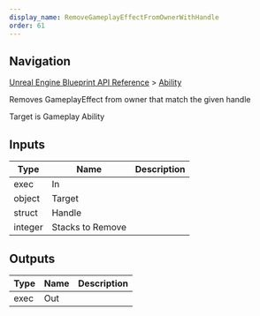 ```yaml
---
display_name: RemoveGameplayEffectFromOwnerWithHandle
order: 61
---
```

## Navigation

[Unreal Engine Blueprint API Reference](https://dev.epicgames.com/documentation/en-us/unreal-engine/BlueprintAPI) > [Ability](https://dev.epicgames.com/documentation/en-us/unreal-engine/BlueprintAPI/Ability)

Removes GameplayEffect from owner that match the given handle

Target is Gameplay Ability

## Inputs

| Type | Name | Description |
| --- | --- | --- |
| exec | In |  |
| object | Target |  |
| struct | Handle |  |
| integer | Stacks to Remove |  |

## Outputs

| Type | Name | Description |
| --- | --- | --- |
| exec | Out |  |
